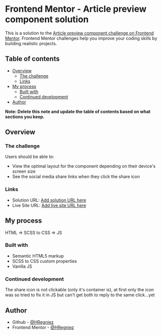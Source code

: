 # Frontend Mentor - Article preview component solution

This is a solution to the [Article preview component challenge on Frontend Mentor](https://www.frontendmentor.io/challenges/article-preview-component-dYBN_pYFT). Frontend Mentor challenges help you improve your coding skills by building realistic projects. 

## Table of contents

- [Overview](#overview)
  - [The challenge](#the-challenge)
  - [Links](#links)
- [My process](#my-process)
  - [Built with](#built-with)
  - [Continued development](#continued-development)
- [Author](#author)


**Note: Delete this note and update the table of contents based on what sections you keep.**

## Overview

### The challenge

Users should be able to:

- View the optimal layout for the component depending on their device's screen size
- See the social media share links when they click the share icon



### Links

- Solution URL: [Add solution URL here](https://your-solution-url.com)
- Live Site URL: [Add live site URL here](https://your-live-site-url.com)

## My process

HTML => SCSS to CSS => JS

### Built with

- Semantic HTML5 markup
- SCSS to CSS custom properties
- Vanilla JS


### Continued development

The share icon is not clickable (only it's container is), at first only the icon was so tried to fix it in JS but can't get both to reply to the same click...yet 


## Author

- Github - [@HRegniez](https://github.com/HRegniez)
- Frontend Mentor - [@HRegniez](https://www.frontendmentor.io/profile/HRegniez)
